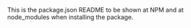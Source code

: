 This is the package.json README to be shown at NPM and at node_modules when installing the package.
